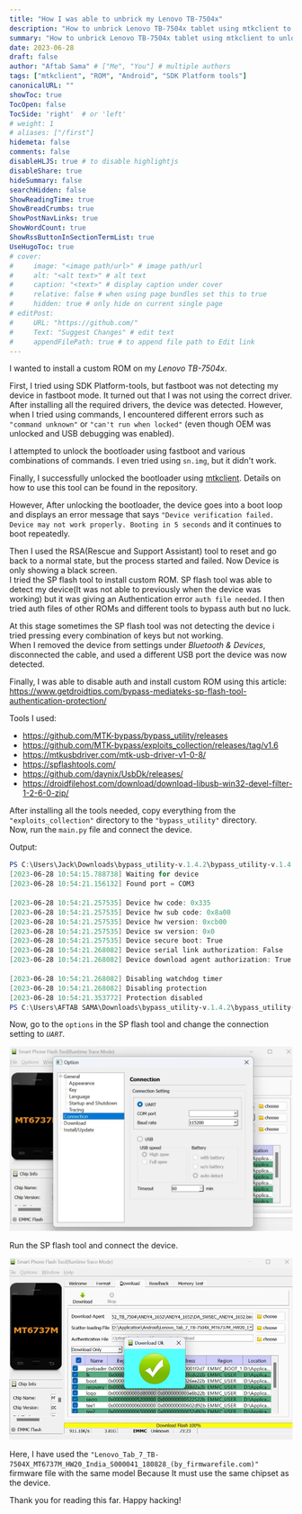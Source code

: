 ```yaml
---
title: "How I was able to unbrick my Lenovo TB-7504x"
description: "How to unbrick Lenovo TB-7504x tablet using mtkclient to unlock the bootloader. Resolve the boot loop issue and bypass the SP flash tool’s authentication to flash a custom ROM."
summary: "How to unbrick Lenovo TB-7504x tablet using mtkclient to unlock the bootloader. Resolve the boot loop issue and bypass the SP flash tool’s authentication to flash a custom ROM."
date: 2023-06-28
draft: false
author: "Aftab Sama" # ["Me", "You"] # multiple authors
tags: ["mtkclient", "ROM", "Android", "SDK Platform tools"]
canonicalURL: ""
showToc: true
TocOpen: false
TocSide: 'right'  # or 'left'
# weight: 1
# aliases: ["/first"]
hidemeta: false
comments: false
disableHLJS: true # to disable highlightjs
disableShare: true
hideSummary: false
searchHidden: false
ShowReadingTime: true
ShowBreadCrumbs: true
ShowPostNavLinks: true
ShowWordCount: true
ShowRssButtonInSectionTermList: true
UseHugoToc: true
# cover:
#     image: "<image path/url>" # image path/url
#     alt: "<alt text>" # alt text
#     caption: "<text>" # display caption under cover
#     relative: false # when using page bundles set this to true
#     hidden: true # only hide on current single page
# editPost:
#     URL: "https://github.com/"
#     Text: "Suggest Changes" # edit text
#     appendFilePath: true # to append file path to Edit link
---
```


I wanted to install a custom ROM on my _Lenovo TB-7504x_.

First, I tried using SDK Platform-tools, but fastboot was not detecting my device in fastboot mode. It turned out that I was not using the correct driver. After installing all the required drivers, the device was detected. However, when I tried using commands, I encountered different errors such as `"command unknown"` or `"can't run when locked"` (even though OEM was unlocked and USB debugging was enabled).

I attempted to unlock the bootloader using fastboot and various combinations of commands. I even tried using `sn.img`, but it didn't work.
 
Finally, I successfully unlocked the bootloader using [mtkclient](https://github.com/bkerler/mtkclient). Details on how to use this tool can be found in the repository.

However, After unlocking the bootloader, the device goes into a boot loop and displays an error message that says `"Device verification failed. Device may not work properly. Booting in 5 seconds` and it continues to boot repeatedly.

Then I used the RSA(Rescue and Support Assistant) tool to reset and go back to a normal state, but the process started and failed. Now Device is only showing a black screen. \
I tried the SP flash tool to install custom ROM. SP flash tool was able to detect my device(It was not able to previously when the device was working) but it was giving an Authentication error `auth file needed`. I then tried auth files of other ROMs and different tools to bypass auth but no luck.

At this stage sometimes the SP flash tool was not detecting the device i tried pressing every combination of keys but not working. \
When I removed the device from settings under _Bluetooth & Devices_, disconnected the cable, and used a different USB port the device was now detected.

Finally, I was able to disable auth and install custom ROM using this article: https://www.getdroidtips.com/bypass-mediateks-sp-flash-tool-authentication-protection/

Tools I used:
- https://github.com/MTK-bypass/bypass_utility/releases
- https://github.com/MTK-bypass/exploits_collection/releases/tag/v1.6
- https://mtkusbdriver.com/mtk-usb-driver-v1-0-8/
- https://spflashtools.com/
- https://github.com/daynix/UsbDk/releases/
- https://droidfilehost.com/download/download-libusb-win32-devel-filter-1-2-6-0-zip/


After installing all the tools needed, copy everything from the `"exploits_collection"` directory to the `"bypass_utility"` directory. \
Now, run the `main.py` file and connect the device.

Output:

```powershell
PS C:\Users\Jack\Downloads\bypass_utility-v.1.4.2\bypass_utility-v.1.4.2> python .\main.py
[2023-06-28 10:54:15.788738] Waiting for device
[2023-06-28 10:54:21.156132] Found port = COM3

[2023-06-28 10:54:21.257535] Device hw code: 0x335
[2023-06-28 10:54:21.257535] Device hw sub code: 0x8a00
[2023-06-28 10:54:21.257535] Device hw version: 0xcb00
[2023-06-28 10:54:21.257535] Device sw version: 0x0
[2023-06-28 10:54:21.257535] Device secure boot: True
[2023-06-28 10:54:21.268082] Device serial link authorization: False
[2023-06-28 10:54:21.268082] Device download agent authorization: True

[2023-06-28 10:54:21.268082] Disabling watchdog timer
[2023-06-28 10:54:21.268082] Disabling protection
[2023-06-28 10:54:21.353772] Protection disabled
PS C:\Users\AFTAB SAMA\Downloads\bypass_utility-v.1.4.2\bypass_utility-v.1.4.2>
```

Now, go to the `options` in the SP flash tool and change the connection setting to _`UART`_.

![Image](images/249391798-035d6f90-4069-4ed7-941d-2236fde54fe7.webp)

Run the SP flash tool and connect the device.

![Image](images/249392390-034940e7-55be-448b-bfe8-122d04112cd7.webp)

Here, I have used the `"Lenovo_Tab_7_TB-7504X_MT6737M_HW20_India_S000041_180828_(by_firmwarefile.com)"` firmware file with the same model Because It must use the same chipset as the device.


Thank you for reading this far. Happy hacking!
